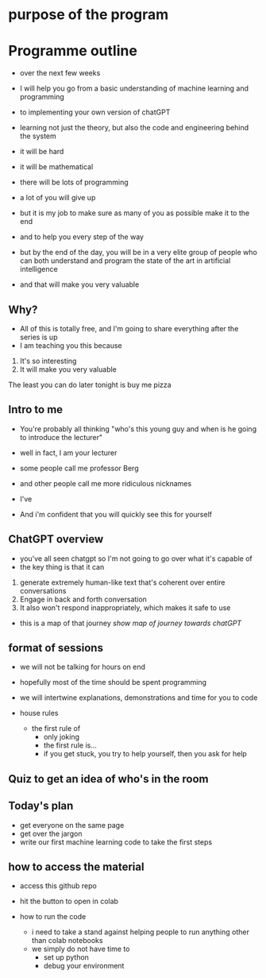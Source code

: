 # purpose of the program

# Programme outline

- over the next few weeks
- I will help you go from a basic understanding of machine learning and programming
- to implementing your own version of chatGPT
- learning not just the theory, but also the code and engineering behind the system

- it will be hard
- it will be mathematical
- there will be lots of programming
- a lot of you will give up
- but it is my job to make sure as many of you as possible make it to the end
- and to help you every step of the way
- but by the end of the day, you will be in a very elite group of people who can both understand and program the state of the art in artificial intelligence
- and that will make you very valuable

## Why?

- All of this is totally free, and I'm going to share everything after the series is up
- I am teaching you this because

1. It's so interesting
2. It will make you very valuable

The least you can do later tonight is buy me pizza

## Intro to me

- You're probably all thinking "who's this young guy and when is he going to introduce the lecturer"
- well in fact, I am your lecturer
- some people call me professor Berg
- and other people call me more ridiculous nicknames

- I've
- And i'm confident that you will quickly see this for yourself

## ChatGPT overview

- you've all seen chatgpt so I'm not going to go over what it's capable of
- the key thing is that it can

1. generate extremely human-like text that's coherent over entire conversations
2. Engage in back and forth conversation
3. It also won't respond inappropriately, which makes it safe to use

- this is a map of that journey
  _show map of journey towards chatGPT_

## format of sessions

- we will not be talking for hours on end
- hopefully most of the time should be spent programming
- we will intertwine explanations, demonstrations and time for you to code

- house rules
  - the first rule of
    - only joking
    - the first rule is...
    - if you get stuck, you try to help yourself, then you ask for help

## Quiz to get an idea of who's in the room

## Today's plan

- get everyone on the same page
- get over the jargon
- write our first machine learning code to take the first steps

## how to access the material

- access this github repo
- hit the button to open in colab

- how to run the code
  - i need to take a stand against helping people to run anything other than colab notebooks
  - we simply do not have time to
    - set up python
    - debug your environment
